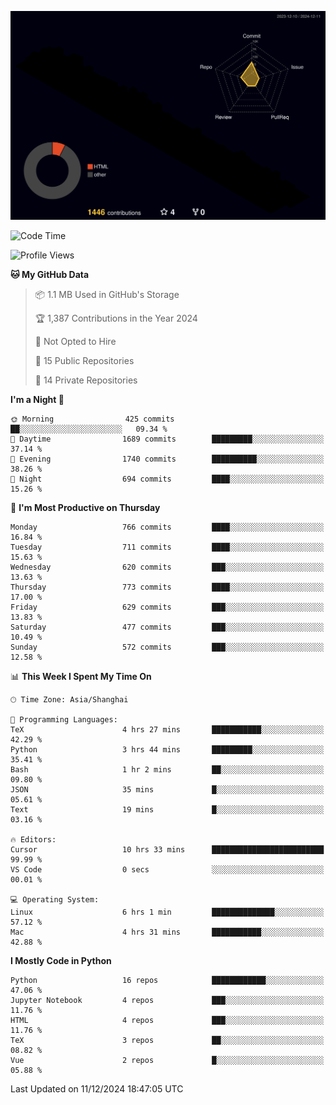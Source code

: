 <!--![](https://raw.githubusercontent.com/BorisYang326/BorisYang326/output/github-contribution-grid-snake-dark.svg) -->
![](./profile-3d-contrib/profile-night-rainbow.svg)
<!--START_SECTION:waka-->
![Code Time](http://img.shields.io/badge/Code%20Time-672%20hrs%2034%20mins-blue)

![Profile Views](http://img.shields.io/badge/Profile%20Views-0-blue)

**🐱 My GitHub Data** 

> 📦 1.1 MB Used in GitHub's Storage 
 > 
> 🏆 1,387 Contributions in the Year 2024
 > 
> 🚫 Not Opted to Hire
 > 
> 📜 15 Public Repositories 
 > 
> 🔑 14 Private Repositories 
 > 
**I'm a Night 🦉** 

```text
🌞 Morning                425 commits         ██░░░░░░░░░░░░░░░░░░░░░░░   09.34 % 
🌆 Daytime                1689 commits        █████████░░░░░░░░░░░░░░░░   37.14 % 
🌃 Evening                1740 commits        ██████████░░░░░░░░░░░░░░░   38.26 % 
🌙 Night                  694 commits         ████░░░░░░░░░░░░░░░░░░░░░   15.26 % 
```
📅 **I'm Most Productive on Thursday** 

```text
Monday                   766 commits         ████░░░░░░░░░░░░░░░░░░░░░   16.84 % 
Tuesday                  711 commits         ████░░░░░░░░░░░░░░░░░░░░░   15.63 % 
Wednesday                620 commits         ███░░░░░░░░░░░░░░░░░░░░░░   13.63 % 
Thursday                 773 commits         ████░░░░░░░░░░░░░░░░░░░░░   17.00 % 
Friday                   629 commits         ███░░░░░░░░░░░░░░░░░░░░░░   13.83 % 
Saturday                 477 commits         ███░░░░░░░░░░░░░░░░░░░░░░   10.49 % 
Sunday                   572 commits         ███░░░░░░░░░░░░░░░░░░░░░░   12.58 % 
```


📊 **This Week I Spent My Time On** 

```text
🕑︎ Time Zone: Asia/Shanghai

💬 Programming Languages: 
TeX                      4 hrs 27 mins       ███████████░░░░░░░░░░░░░░   42.29 % 
Python                   3 hrs 44 mins       █████████░░░░░░░░░░░░░░░░   35.41 % 
Bash                     1 hr 2 mins         ██░░░░░░░░░░░░░░░░░░░░░░░   09.80 % 
JSON                     35 mins             █░░░░░░░░░░░░░░░░░░░░░░░░   05.61 % 
Text                     19 mins             █░░░░░░░░░░░░░░░░░░░░░░░░   03.16 % 

🔥 Editors: 
Cursor                   10 hrs 33 mins      █████████████████████████   99.99 % 
VS Code                  0 secs              ░░░░░░░░░░░░░░░░░░░░░░░░░   00.01 % 

💻 Operating System: 
Linux                    6 hrs 1 min         ██████████████░░░░░░░░░░░   57.12 % 
Mac                      4 hrs 31 mins       ███████████░░░░░░░░░░░░░░   42.88 % 
```

**I Mostly Code in Python** 

```text
Python                   16 repos            ████████████░░░░░░░░░░░░░   47.06 % 
Jupyter Notebook         4 repos             ███░░░░░░░░░░░░░░░░░░░░░░   11.76 % 
HTML                     4 repos             ███░░░░░░░░░░░░░░░░░░░░░░   11.76 % 
TeX                      3 repos             ██░░░░░░░░░░░░░░░░░░░░░░░   08.82 % 
Vue                      2 repos             █░░░░░░░░░░░░░░░░░░░░░░░░   05.88 % 
```




 Last Updated on 11/12/2024 18:47:05 UTC
<!--END_SECTION:waka-->

